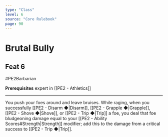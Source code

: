 ```yaml
---
type: "Class"
level: 6
source: "Core Rulebook"
page: 90
---
```

# Brutal Bully
## Feat 6
#PE2Barbarian

**Prerequisites** expert in [[PE2 - Athletics]]

---
You push your foes around and leave bruises. While raging, when you successfully [[PE2 - Disarm ◆|Disarm]], [[PE2 - Grapple ◆|Grapple]], [[PE2 - Shove ◆|Shove]], or [[PE2 - Trip ◆|Trip]] a foe, you deal that foe bludgeoning damage equal to your [[PE2 - Ability Scores#Strength|Strength]] modifier; add this to the damage from a critical success to [[PE2 - Trip ◆|Trip]].